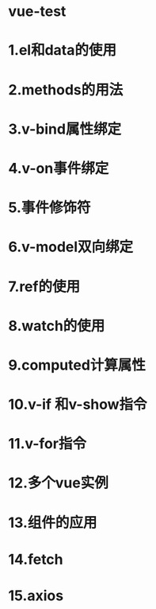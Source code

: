 # vue-test
# 1.el和data的使用
# 2.methods的用法
# 3.v-bind属性绑定
# 4.v-on事件绑定
# 5.事件修饰符
# 6.v-model双向绑定
# 7.ref的使用
# 8.watch的使用
# 9.computed计算属性
# 10.v-if 和v-show指令
# 11.v-for指令
# 12.多个vue实例
# 13.组件的应用
# 14.fetch
# 15.axios
#
#
#
#
#
#
#
#
#
#
#
#
#
#
